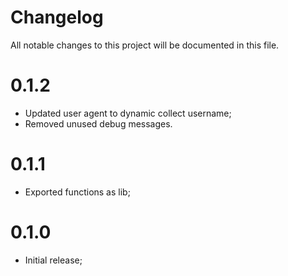 # Changelog

All notable changes to this project will be documented in this file.

# 0.1.2

- Updated user agent to dynamic collect username;
- Removed unused debug messages.

# 0.1.1

- Exported functions as lib;

# 0.1.0

- Initial release;
